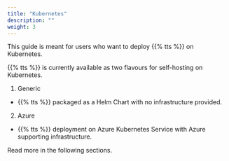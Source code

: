 ```yaml
---
title: "Kubernetes"
description: ""
weight: 3
---
```


This guide is meant for users who want to deploy {{% tts %}} on Kubernetes.

<!--more-->

{{% tts %}} is currently available as two flavours for self-hosting on Kubernetes.

1. Generic

- {{% tts %}} packaged as a Helm Chart with no infrastructure provided.

2. Azure

- {{% tts %}} deployment on Azure Kubernetes Service with Azure supporting infrastructure.

Read more in the following sections.
